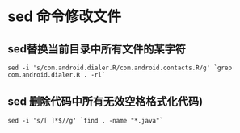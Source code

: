 # sed 命令修改文件

## sed替换当前目录中所有文件的某字符

```
sed -i 's/com.android.dialer.R/com.android.contacts.R/g' `grep com.android.dialer.R . -rl`
```

## sed 删除代码中所有无效空格格式化代码)

```
sed -i 's/[ ]*$//g' `find . -name "*.java"` 
```
